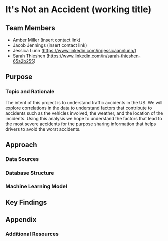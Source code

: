 # It's Not an Accident (working title)

## Team Members
* Amber Miller (insert contact link)
* Jacob Jennings (insert contact link)
* Jessica Lunn (https://www.linkedin.com/in/jessicaannlunn/)
* Sarah Thieshen (https://www.linkedin.com/in/sarah-thieshen-65a2b255)

## Purpose
### Topic and Rationale
The intent of this project is to understand traffic accidents in the US.  We will explore correlations in the data to understand factors that contribute to accidents such as the vehicles involved, the weather, and the location of the incidents. Using this analysis we hope to understand the factors that lead to the most severe accidents for the purpose sharing information that helps drivers to avoid the worst accidents.


## Approach
### Data Sources


### Database Structure



### Machine Learning Model



## Key Findings



## Appendix
### Additional Resources
